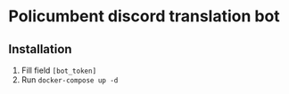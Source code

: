 # Policumbent discord translation bot

## Installation

1. Fill field `[bot_token]`
2. Run `docker-compose up -d`

